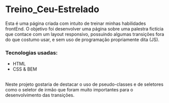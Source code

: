# Treino_Ceu-Estrelado
Esta é uma página criada com intuito de treinar minhas habilidades frontEnd.
O objetivo foi desenvolver uma página sobre uma palestra fictícia que contace com um layout responsivo, possuindo algumas transições fora do que costumo usar, e sem uso de programação propriamente dita (JS).
<br>
### Tecnologias usadas:
  - HTML
  - CSS & BEM
<br>
Neste projeto gostaria de destacar o uso de pseudo-classes e de seletores como o seletor de irmão que foram muito importantes para o desenvolvimento das transições.
